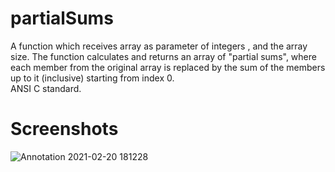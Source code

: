# partialSums
A function which receives array as parameter of integers , and the array size. The function calculates and returns an array of "partial sums", where each member from the original array is replaced by the sum of the members up to it (inclusive) starting from index 0.  
ANSI C standard.

# Screenshots 
![Annotation 2021-02-20 181228](https://user-images.githubusercontent.com/75572892/108601816-4a681580-73a7-11eb-8731-1e032dd25226.png)

